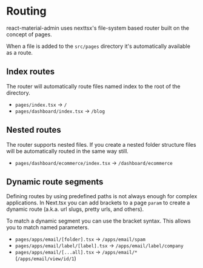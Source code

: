 # Routing

react-material-admin uses nexttsx's file-system based router built on the concept of pages.

When a file is added to the `src/pages` directory it's automatically available as a route.

## Index routes

The router will automatically route files named index to the root of the directory.

- `pages/index.tsx` → `/`
- `pages/dashboard/index.tsx` → `/blog`

## Nested routes

The router supports nested files. If you create a nested folder structure files will be automatically routed in the same way still.

- `pages/dashboard/ecommerce/index.tsx` → `/dashboard/ecommerce`

## Dynamic route segments

Defining routes by using predefined paths is not always enough for complex applications. In Next.tsx you can add brackets to a page `param` to create a dynamic route (a.k.a. url slugs, pretty urls, and others).

To match a dynamic segment you can use the bracket syntax. This allows you to match named parameters.

- `pages/apps/email/[folder].tsx` → `/apps/email/spam`
- `pages/apps/email/label/[label].tsx` → `/apps/email/label/company`
- `pages/apps/email/[...all].tsx` → `/apps/email/*` (`/apps/email/view/id/1`)
